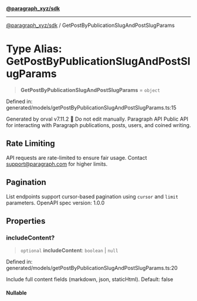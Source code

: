 [**@paragraph_xyz/sdk**](../README.md)

***

[@paragraph_xyz/sdk](../README.md) / GetPostByPublicationSlugAndPostSlugParams

# Type Alias: GetPostByPublicationSlugAndPostSlugParams

> **GetPostByPublicationSlugAndPostSlugParams** = `object`

Defined in: generated/models/getPostByPublicationSlugAndPostSlugParams.ts:15

Generated by orval v7.11.2 🍺
Do not edit manually.
Paragraph API
Public API for interacting with Paragraph publications, posts, users, and coined writing.

## Rate Limiting
API requests are rate-limited to ensure fair usage. Contact support@paragraph.com for higher limits.

## Pagination
List endpoints support cursor-based pagination using `cursor` and `limit` parameters.
OpenAPI spec version: 1.0.0

## Properties

### includeContent?

> `optional` **includeContent**: `boolean` \| `null`

Defined in: generated/models/getPostByPublicationSlugAndPostSlugParams.ts:20

Include full content fields (markdown, json, staticHtml). Default: false

#### Nullable
